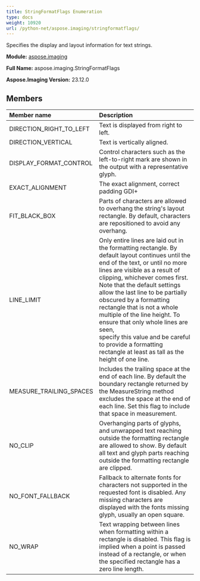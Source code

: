 ```yaml
---
title: StringFormatFlags Enumeration
type: docs
weight: 10920
url: /python-net/aspose.imaging/stringformatflags/
---
```


Specifies the display and layout information for text strings.

**Module:** [aspose.imaging](/imaging/python-net/aspose.imaging/)

**Full Name:** aspose.imaging.StringFormatFlags

**Aspose.Imaging Version:** 23.12.0

## **Members**
| **Member name** | **Description** |
| :- | :- |
| DIRECTION_RIGHT_TO_LEFT | Text is displayed from right to left. |
| DIRECTION_VERTICAL | Text is vertically aligned. |
| DISPLAY_FORMAT_CONTROL | Control characters such as the left-to-right mark are shown in the output with a representative glyph. |
| EXACT_ALIGNMENT | The exact alignment, correct padding GDI+ |
| FIT_BLACK_BOX | Parts of characters are allowed to overhang the string's layout rectangle. By default, characters are repositioned to avoid any overhang. |
| LINE_LIMIT | Only entire lines are laid out in the formatting rectangle. By default layout continues until the end of the text, or until no more lines are visible as a result of clipping, whichever comes first.<br/>            Note that the default settings allow the last line to be partially obscured by a formatting rectangle that is not a whole multiple of the line height. To ensure that only whole lines are seen,<br/>            specify this value and be careful to provide a formatting rectangle at least as tall as the height of one line. |
| MEASURE_TRAILING_SPACES | Includes the trailing space at the end of each line. By default the boundary rectangle returned by the MeasureString method excludes the space at the end of each line. Set this flag to include that space in measurement. |
| NO_CLIP | Overhanging parts of glyphs, and unwrapped text reaching outside the formatting rectangle are allowed to show. By default all text and glyph parts reaching outside the formatting rectangle are clipped. |
| NO_FONT_FALLBACK | Fallback to alternate fonts for characters not supported in the requested font is disabled. Any missing characters are displayed with the fonts missing glyph, usually an open square. |
| NO_WRAP | Text wrapping between lines when formatting within a rectangle is disabled. This flag is implied when a point is passed instead of a rectangle, or when the specified rectangle has a zero line length. |
